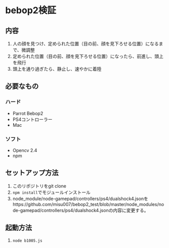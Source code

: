 # bebop2検証

## 内容
1. 人の顔を見つけ、定められた位置（目の前、顔を見下ろせる位置）になるまで、微調整
2. 定められた位置（目の前、顔を見下ろせる位置）になったら、前進し、頭上を飛行
3. 頭上を通り過ぎたら、静止し、速やかに着陸

## 必要なもの
### ハード
* Parrot Bebop2
* PS4コントローラー
* Mac

### ソフト
* Opencv 2.4
* npm

## セットアップ方法
1. このリポジトリをgit clone
2. `npm install`でモジュールインストール
3. node_module/node-gamepad/controllers/ps4/dualshock4.jsonをhttps://github.com/misu007/bebop2_test/blob/master/node_modules/node-gamepad/controllers/ps4/dualshock4.jsonの内容に変更する。

## 起動方法
1. `node b1005.js`

